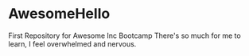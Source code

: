 # AwesomeHello
First Repository for Awesome Inc Bootcamp
There's so much for me to learn, I feel overwhelmed and nervous.
